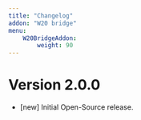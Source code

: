 ```yaml
---
title: "Changelog"
addon: "W20 bridge"
menu:
    W20BridgeAddon:
        weight: 90
---
```


# Version 2.0.0

- [new] Initial Open-Source release.